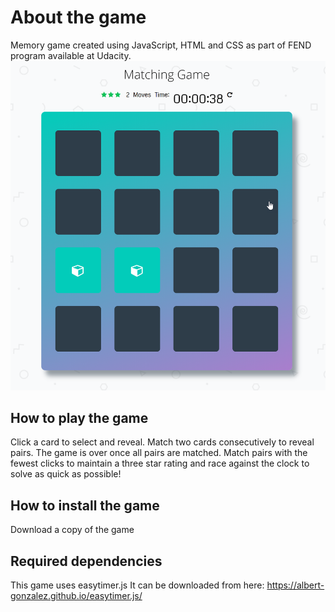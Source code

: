 # About the game
Memory game created using JavaScript, HTML and CSS as part of FEND program available at Udacity.
![alt text](https://github.com/waynemcd/memory-game/blob/master/memory-game.png)

## How to play the game
Click a card to select and reveal. Match two cards consecutively to reveal pairs. The game is over once all pairs are matched. Match pairs with the fewest clicks to maintain a three star rating and race against the clock to solve as quick as possible!

## How to install the game
Download a copy of the game

## Required dependencies
This game uses easytimer.js It can be downloaded from here: https://albert-gonzalez.github.io/easytimer.js/
